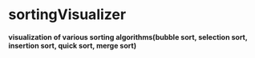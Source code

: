 # sortingVisualizer
#### visualization of various sorting algorithms(bubble sort, selection sort, insertion sort, quick sort, merge sort)
